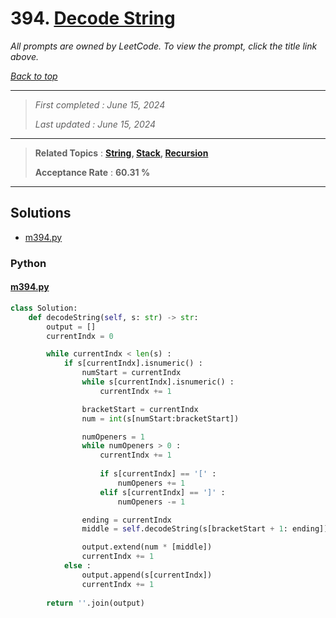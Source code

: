 # 394. [Decode String](<https://leetcode.com/problems/decode-string>)

*All prompts are owned by LeetCode. To view the prompt, click the title link above.*

*[Back to top](<../README.md>)*

------

> *First completed : June 15, 2024*
>
> *Last updated : June 15, 2024*

------

> **Related Topics** : **[String](<by_topic/String.md>), [Stack](<by_topic/Stack.md>), [Recursion](<by_topic/Recursion.md>)**
>
> **Acceptance Rate** : **60.31 %**

------

## Solutions

- [m394.py](<../my-submissions/m394.py>)
### Python
#### [m394.py](<../my-submissions/m394.py>)
```Python
class Solution:
    def decodeString(self, s: str) -> str:
        output = []
        currentIndx = 0

        while currentIndx < len(s) :
            if s[currentIndx].isnumeric() :
                numStart = currentIndx
                while s[currentIndx].isnumeric() :
                    currentIndx += 1

                bracketStart = currentIndx
                num = int(s[numStart:bracketStart])

                numOpeners = 1
                while numOpeners > 0 :
                    currentIndx += 1
                    
                    if s[currentIndx] == '[' :
                        numOpeners += 1
                    elif s[currentIndx] == ']' :
                        numOpeners -= 1

                ending = currentIndx
                middle = self.decodeString(s[bracketStart + 1: ending])

                output.extend(num * [middle])
                currentIndx += 1
            else :
                output.append(s[currentIndx])
                currentIndx += 1
        
        return ''.join(output)
```

